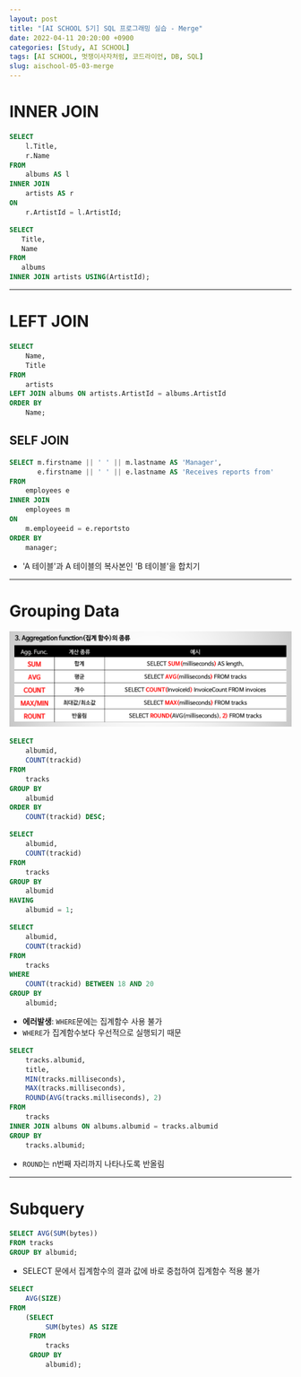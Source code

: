 ```yaml
---
layout: post
title: "[AI SCHOOL 5기] SQL 프로그래밍 실습 - Merge"
date: 2022-04-11 20:20:00 +0900
categories: [Study, AI SCHOOL]
tags: [AI SCHOOL, 멋쟁이사자처럼, 코드라이언, DB, SQL]
slug: aischool-05-03-merge
---
```


# INNER JOIN

```sql
SELECT 
    l.Title,
    r.Name
FROM 
    albums AS l
INNER JOIN
    artists AS r
ON 
    r.ArtistId = l.ArtistId;
```

```sql
SELECT
   Title, 
   Name
FROM
   albums
INNER JOIN artists USING(ArtistId);
```

---

# LEFT JOIN

```sql
SELECT
    Name, 
    Title
FROM
    artists
LEFT JOIN albums ON artists.ArtistId = albums.ArtistId
ORDER BY 
    Name;
```

## SELF JOIN

```sql
SELECT m.firstname || ' ' || m.lastname AS 'Manager',
       e.firstname || ' ' || e.lastname AS 'Receives reports from'
FROM
    employees e
INNER JOIN 
    employees m 
ON 
    m.employeeid = e.reportsto
ORDER BY 
    manager;
```

- 'A 테이블'과 A 테이블의 복사본인 'B 테이블'을 합치기

---

# Grouping Data

![agg-func](https://github.com/minyeamer/til/blob/main/.media/study/ai-school/05-sql-programming/03-merge/agg-func.png?raw=true)

```sql
SELECT
    albumid,
    COUNT(trackid)
FROM
    tracks
GROUP BY
    albumid
ORDER BY 
    COUNT(trackid) DESC;
```

```sql
SELECT
    albumid,
    COUNT(trackid)
FROM
    tracks
GROUP BY
    albumid
HAVING
    albumid = 1;
```

```sql
SELECT
    albumid,
    COUNT(trackid)
FROM
    tracks
WHERE
    COUNT(trackid) BETWEEN 18 AND 20
GROUP BY
    albumid;
```

- **에러발생**: `WHERE`문에는 집계함수 사용 불가   
- `WHERE`가 집계함수보다 우선적으로 실행되기 때문

```sql
SELECT
    tracks.albumid,
    title,
    MIN(tracks.milliseconds),
    MAX(tracks.milliseconds),
    ROUND(AVG(tracks.milliseconds), 2)
FROM
    tracks
INNER JOIN albums ON albums.albumid = tracks.albumid
GROUP BY
    tracks.albumid;
```

- `ROUND`는 n번째 자리까지 나타나도록 반올림

---

# Subquery

```sql
SELECT AVG(SUM(bytes))
FROM tracks
GROUP BY albumid;
```

- SELECT 문에서 집계함수의 결과 값에 바로 중첩하여 집계함수 적용 불가

```sql
SELECT
    AVG(SIZE)
FROM
    (SELECT
         SUM(bytes) AS SIZE
     FROM
         tracks
     GROUP BY
         albumid);
```